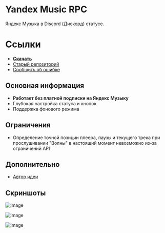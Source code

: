 # Yandex Music RPC
Яндекс Музыка в Discord (Дискорд) статусе.

# Ссылки
- [**Скачать**](https://github.com/Soto4ka37/Yandex-Music-RPC/releases/latest)
- [Старый репозиторий](https://github.com/Soto4ka37/Yandex-Music-RPC-Lite)
- [Сообщить об ошибке](https://github.com/Soto4ka37/Yandex-Music-RPC/issues/)
## Основная информация
- **Работает без платной подписки на Яндекс Музыку**
- Глубокая настройка статуса и кнопок
- Поддержка фонового режима

## Ограничения
- Определение точной позиции плеера, паузы и текущего трека при прослушивании "Волны" в настоящий момент невозможно из-за ограничений API

## Дополнительно
- [Автор идеи](https://zelenka.guru/threads/4728759)

## Скриншоты
![image](https://github.com/Soto4ka37/Yandex-Music-RPC/assets/62742200/57aa46d1-1479-4402-8d63-2535e729898e)

![image](https://github.com/Soto4ka37/Yandex-Music-RPC/assets/62742200/6ee0db73-fab8-4484-8ded-f89df407a331)

![image](https://github.com/Soto4ka37/Yandex-Music-RPC/assets/62742200/20647911-2650-4a07-a7ce-dfb76eca01a6)
